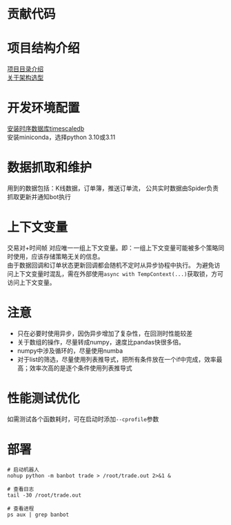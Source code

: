 # 贡献代码

# 项目结构介绍
[项目目录介绍](doc/introduce.md)  
[关于架构选型](doc/sys_structure.md)

# 开发环境配置
[安装时序数据库timescaledb](doc/timescale.md)  
安装miniconda，选择python 3.10或3.11

# 数据抓取和维护
用到的数据包括：K线数据，订单簿，推送订单流，
公共实时数据由Spider负责抓取更新并通知bot执行

# 上下文变量
交易对+时间帧 对应唯一一组上下文变量。即：一组上下文变量可能被多个策略同时使用，应该存储策略无关的信息。  
由于数据回调和订单状态更新回调都会随机不定时从异步协程中执行。
为避免访问上下文变量时混乱，需在外部使用`async with TempContext(...)`获取锁，方可访问上下文变量。

# 注意
* 只在必要时使用异步，因伪异步增加了复杂性，在回测时性能较差
* 关于数组的操作，尽量转成numpy，速度比pandas快很多倍。  
* numpy中涉及循环的，尽量使用numba
* 对于list的筛选，尽量使用列表推导式，把所有条件放在一个if中完成，效率最高；效率次高的是逐个条件使用列表推导式


# 性能测试优化
如需测试各个函数耗时，可在启动时添加`--cprofile`参数


# 部署
```shell
# 启动机器人
nohup python -m banbot trade > /root/trade.out 2>&1 &

# 查看日志
tail -30 /root/trade.out

# 查看进程
ps aux | grep banbot
```
